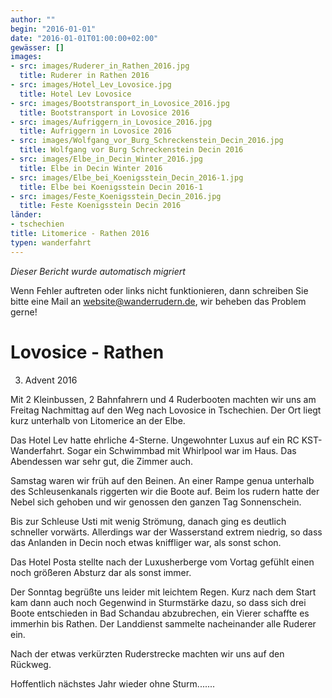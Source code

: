 ```yaml
---
author: ""
begin: "2016-01-01"
date: "2016-01-01T01:00:00+02:00"
gewässer: []
images:
- src: images/Ruderer_in_Rathen_2016.jpg
  title: Ruderer in Rathen 2016
- src: images/Hotel_Lev_Lovosice.jpg
  title: Hotel Lev Lovosice
- src: images/Bootstransport_in_Lovosice_2016.jpg
  title: Bootstransport in Lovosice 2016
- src: images/Aufriggern_in_Lovosice_2016.jpg
  title: Aufriggern in Lovosice 2016
- src: images/Wolfgang_vor_Burg_Schreckenstein_Decin_2016.jpg
  title: Wolfgang vor Burg Schreckenstein Decin 2016
- src: images/Elbe_in_Decin_Winter_2016.jpg
  title: Elbe in Decin Winter 2016
- src: images/Elbe_bei_Koenigsstein_Decin_2016-1.jpg
  title: Elbe bei Koenigsstein Decin 2016-1
- src: images/Feste_Koenigsstein_Decin_2016.jpg
  title: Feste Koenigsstein Decin 2016
länder:
- tschechien
title: Litomerice - Rathen 2016
typen: wanderfahrt
---
```



*Dieser Bericht wurde automatisch migriert*

Wenn Fehler auftreten oder links nicht funktionieren, dann schreiben Sie bitte eine Mail an website@wanderrudern.de, wir beheben das Problem gerne!



# Lovosice - Rathen


3. Advent 2016

Mit 2 Kleinbussen, 2 Bahnfahrern und 4 Ruderbooten machten wir uns am Freitag Nachmittag auf den Weg nach Lovosice in Tschechien. Der Ort liegt kurz unterhalb von Litomerice an der Elbe.

Das Hotel Lev hatte ehrliche 4-Sterne. Ungewohnter Luxus auf ein RC KST- Wanderfahrt. Sogar ein Schwimmbad mit Whirlpool war im Haus. Das Abendessen war sehr gut, die Zimmer auch.

Samstag waren wir früh auf den Beinen. An einer Rampe genua unterhalb des Schleusenkanals riggerten wir die Boote auf. Beim los rudern hatte der Nebel sich gehoben und wir genossen den ganzen Tag Sonnenschein.

Bis zur Schleuse Usti mit wenig Strömung, danach ging es deutlich schneller vorwärts. Allerdings war der Wasserstand extrem niedrig, so dass das Anlanden in Decin noch etwas kniffliger war, als sonst schon.

Das Hotel Posta stellte nach der Luxusherberge vom Vortag gefühlt einen noch größeren Absturz dar als sonst immer.

Der Sonntag begrüßte uns leider mit leichtem Regen. Kurz nach dem Start kam dann auch noch Gegenwind in Sturmstärke dazu, so dass sich drei Boote entschieden in Bad Schandau abzubrechen, ein Vierer schaffte es immerhin bis Rathen. Der Landdienst sammelte nacheinander alle Ruderer ein.

Nach der etwas verkürzten Ruderstrecke machten wir uns auf den Rückweg.

Hoffentlich nächstes Jahr wieder ohne Sturm.......
